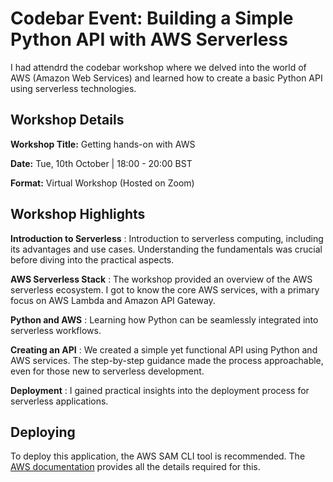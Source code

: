 # Codebar Event: Building a Simple Python API with AWS Serverless

I had attendrd the codebar workshop where we delved into the world of AWS (Amazon Web Services) and learned how to create a basic Python API using serverless technologies. 

## Workshop Details

**Workshop Title:** Getting hands-on with AWS

**Date:** Tue, 10th October | 18:00 - 20:00 BST

**Format:** Virtual Workshop (Hosted on Zoom)

## Workshop Highlights

**Introduction to Serverless** : Introduction to serverless computing, including its advantages and use cases. Understanding the fundamentals was crucial before diving into the practical aspects.

**AWS Serverless Stack** : The workshop provided an overview of the AWS serverless ecosystem. I got to know the core AWS services, with a primary focus on AWS Lambda and Amazon API Gateway. 

**Python and AWS** : Learning how Python can be seamlessly integrated into serverless workflows.

**Creating an API** : We created a simple yet functional API using Python and AWS services. The step-by-step guidance made the process approachable, even for those new to serverless development.

**Deployment** : I gained practical insights into the deployment process for serverless applications. 

 ## Deploying

 To deploy this application, the AWS SAM CLI tool is recommended. The [AWS documentation](https://docs.aws.amazon.com/serverless-application-model/latest/developerguide/serverless-deploying.html#serverless-sam-cli-using-package-and-deploy)
 provides all the details required for this.


